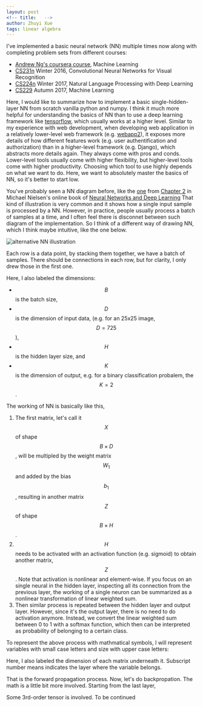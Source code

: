 ```yaml
---
layout: post
<!-- title:   -->
author: Zhuyi Xue
tags: linear algebra
---
```


I've implemented a basic neural network (NN) multiple times now along
with completing problem sets from different courses:

* [Andrew Ng's coursera course](https://www.coursera.org/learn/machine-learning), Machine Learning
* [CS231n](http://cs231n.stanford.edu/) Winter 2016, Convolutional
   Neural Networks for Visual Recognition
* [CS224n](http://web.stanford.edu/class/cs224n/) Winter 2017,
   Natural Language Processing with Deep Learning
* [CS229](http://cs229.stanford.edu/) Autumn 2017, Machine Learning

Here, I would like to summarize how to implement a basic
single-hidden-layer NN from scratch vanilla python and numpy. I think
it much more helpful for understanding the basics of NN than to use a
deep learning framework like
[tensorflow](https://www.tensorflow.org/), which usually works at a
higher level. Similar to my experience with web development, when
developing web application in a relatively lower-level web framework
(e.g. [webapp2](https://webapp2.readthedocs.io/en/latest/)), it
exposes more details of how different features work (e.g. user
authentification and authorization) than in a higher-level framework
(e.g. Django), which abstracts more details again. They always come
with pros and conds. Lower-level tools usually come with higher
flexibility, but higher-level tools come with higher
productivity. Choosing which tool to use highly depends on what we
want to do. Here, we want to absolutely master the basics of NN, so
it's better to start low.

You've probably seen a NN diagram before, like the
[one](http://neuralnetworksanddeeplearning.com/images/tikz16.png) from
[Chapter 2](http://neuralnetworksanddeeplearning.com/chap2.html) in
Michael Nielsen's online book of
[Neural Networks and Deep Learning](http://neuralnetworksanddeeplearning.com/index.html)
That kind of illustration is very common and it shows how a single
input sample is processed by a NN. However, in practice, people
usually process a batch of samples at a time, and I often feel there
is disconnet between such diagram of the implementation. So I think of
a different way of drawing NN, which I think maybe intuitive, like the
one below.

<img src="https://lh3.googleusercontent.com/WlNChYQgumrlpH4CD_1XbavDAW3GEgaVTaXEHTTBbwVEbNUv2y9zW4W8tkVmsIQXMdMR454v6Y1yzMFxtSPcT6keJV-xxYKQoBYFimE8pX6H9lSOMnfAbX3_0ua3FdsE30Qu7wWjUzZE8mrEB2dXLHPBhI6aP9vHRA3zQGFHYYOKTEEiUHa6DvXXlZh8e-0i0LIzgfX5AGejr-SaPyQRPhD5jDlv2xtHA2xHml50Ccu9gBInucyYkdUy_g-3oTB499Hs8csDAO7LwycBuC6QVHcz6fzaJQ62kylDYTM3PzsftSOmVAruf4DRMv1HlVSo4RgklONX9WSUxjleAt4TQ74JiC5UC4WUSOn2qiF4Ax_XnUYcsTbg7b9e5xyH0QxqjjFv1PzxQQnh-vhVlqWi-b7z6zXVpxKC_D5cxVHUliPwu71O04fsYajg9ogtQDdUa4u9KIsUujmxp_MK6i46Eg4IdnamwCn6xcCnL7E05IcKkTFLF36ge3Gekx-HMtutJjnmJ2WOl2SyWEZtOT_lAzvPW7hG-vKFdIZXmK3F4YaZVqn-YpJd4oNYA9_0YahvPlkbUB_BFVInsbgBbQshnJLTKyHt5CdW9yB97hUggg=w1280-h810-no" alt="alternative NN illustration">

Each row is a data point, by stacking them together, we have a batch
of samples. There should be connections in each row, but for clarity,
I only drew those in the first one.

Here, I also labeled the dimensions:

* $$B$$ is the batch size,
* $$D$$ is the dimension of input data, (e.g. for an 25x25 image, $$D = 725$$),
* $$H$$ is the hidden layer size, and
* $$K$$ is the dimension of output, e.g. for a binary classification
probalem, the $$K = 2$$.

The working of NN is basically like this, 

1. The first matrix, let's call it $$X$$ of shape $$B \times D$$, will
be multipled by the weight matrix $$W_1$$ and added by the bias
$$b_1$$, resulting in another matrix $$Z$$ of shape $$B \times H$$.
1. $$H$$ needs to be activated with an activation function
   (e.g. sigmoid) to obtain another matrix, $$Z$$. Note that
   activation is nonlinear and element-wise. If you focus on an single
   neural in the hidden layer, inspecting all its connection from the
   previous layer, the working of a single neuron can be summarized as
   a nonlinear transformation of linear weighted sum.
1. Then similar process is repeated between the hidden layer and
   output layer. However, since it's the output layer, there is no
   need to do activation anymore. Instead, we convert the linear
   weighted sum between 0 to 1 with a softmax function, which then can
   be interpreted as probability of belonging to a certain class.
   
To represent the above process with mathmatical symbols, I will
represent variables with small case letters and size with upper case
letters:

<script type="math/tex; mode=display">% <![CDATA[
\begin{align}
	\underset{B \times H}{z_1} &= \underset{B \times D}{x} \underset{D \times H}{w_1} + \underset{B \times H}{b_1} \\
	\underset{B \times H}{a_1} &= \mathrm{sigmoid}(\underset{B \times H}{z_1}) \\
	\underset{B \times K}{z_2} &= \underset{B \times H}{a_1} \underset{H \times K}{w_2} + \underset{B \times K}{b_2} \\
	\underset{B \times K}{\hat y} &= \mathrm{softmax}(\underset{B \times K}{z_2}) \\
\end{align}
%]]></script>	

Here, I also labeled the dimension of each matrix underneath
it. Subscript number means indicates the layer where the variable
belongs.

That is the forward propagation process. Now, let's do
backpropation. The math is a little bit more involved. Starting from
the last layer,

<script type="math/tex; mode=display">% <![CDATA[
\begin{align*}
\underset{B \times K}{\delta_1} &= \underset{B \times K}{\frac{\partial J}{\partial z_2}} = \underset{B \times K}{\hat y - y} \\
\underset{H \times K}{\frac{\partial J}{\partial W_2}} &= \delta_1 \frac{\partial z_2}{\partial W_2} = \underset{H \times B}{a_1^T} \underset{B \times K}{\delta_1} \\
\underset{B \times K}{\frac{\partial J}{\partial b_2}}  &= \delta_1 \frac{\partial z_2}{\partial b_2} = \underset{B \times K}{\delta_1} \\
\underset{B \times H}{\frac{\partial J}{\partial a_1}}  &= \delta_1 \frac{\partial z_2}{\partial a_1} = \underset{B \times K}{\delta_1} \underset{K \times H}{W_2^T} \\
\underset{B \times H}{\delta_2} &= \frac{\partial J}{\partial z_1}  = \frac{\partial J}{\partial h} \sigma'(z_1) =  \underset{B \times K}{\delta_1} \underset{K \times H}{W_2^T} \circ \underset{H \times H}{diag\{h(1 - h)\}} \\
\underset{D \times H}{\frac{\partial J}{\partial W_1}} &= \delta_2 \frac{\partial z_1}{\partial W_1} = \underset{D \times B}{x^T} \underset{B \times H}{\delta_2} \\
\underset{B \times H}{\frac{\partial J}{\partial b_1}} &= \delta_2 \frac{\partial z_1}{\partial b_1} = \underset{B \times H}{\delta_2} \\
\end{align*}
%]]></script>


Some 3rd-order tensor is involved. To be continued
